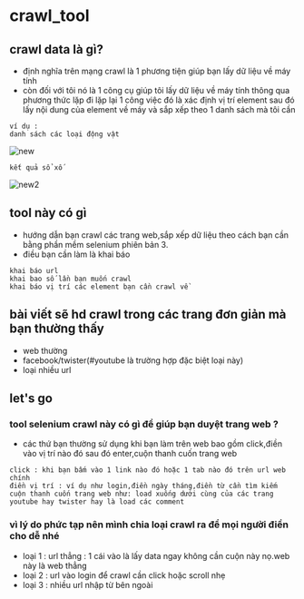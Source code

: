 # crawl_tool

## crawl data là gì?
- định nghĩa trên mạng crawl là 1 phương tiện giúp bạn lấy dữ liệu về máy tính
- còn đối với tôi nó là 1 công cụ giúp tôi lấy dữ liệu về máy tính thông qua phương thức lặp đi lặp lại 1 công việc đó là xác định vị trí element sau đó lấy nội dung của element về máy và sắp xếp theo 1 danh sách mà tôi cần 
```
ví dụ :
danh sách các loại động vật
```
![new](https://user-images.githubusercontent.com/61773507/147718604-e0cc6c30-643a-49cc-8767-d9c375ea3fc4.jpg)
```
kết quả sổ xố 
```
![new2](https://user-images.githubusercontent.com/61773507/147718755-e19300db-28c4-40cc-a010-990de6405f33.jpg)
## tool này có gì
- hướng dẫn bạn crawl các trang web,sắp xếp dữ liệu theo cách bạn cần bằng phần mềm selenium phiên bản 3.
- điều bạn cần làm là khai báo
```
khai báo url
khai bao số lần bạn muốn crawl
khai báo vị trí các element bạn cần crawl về
```
## bài viết sẽ hd crawl trong các trang đơn giản mà bạn thường thấy
- web thường
- facebook/twister(#youtube là trường hợp đặc biệt loại này)
- loại nhiều url
## let's go
### tool selenium crawl này có gì để giúp bạn duyệt trang web ?
- các thứ bạn thường sử dụng khi bạn làm trên web bao gồm click,điền vào vị trí nào đó sau đó enter,cuộn thanh cuốn trang web
```
click : khi bạn bấm vào 1 link nào đó hoặc 1 tab nào đó trên url web chính
điền vị trí : ví dụ như login,điền ngày tháng,điền từ cần tìm kiếm
cuộn thanh cuốn trang web như: load xuống dưới cùng của các trang youtube hay twister hay là load các comment
```
### vì lý do phức tạp nên mình chia loại crawl ra để mọi người điền cho dễ nhé
- loại 1 : url thẳng : 1 cái vào là lấy data ngay không cần cuộn này nọ.web này là web thẳng
- loại 2 : url vào login để crawl cần click hoặc scroll nhẹ
- loại 3 : nhiều url nhập từ bên ngoài
